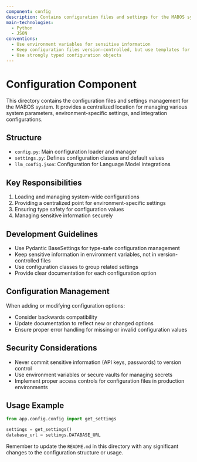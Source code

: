 ```yaml
---
component: config
description: Contains configuration files and settings for the MABOS system
main-technologies:
  - Python
  - JSON
conventions:
  - Use environment variables for sensitive information
  - Keep configuration files version-controlled, but use templates for deployments
  - Use strongly typed configuration objects
---
```


# Configuration Component

This directory contains the configuration files and settings management for the MABOS system. It provides a centralized location for managing various system parameters, environment-specific settings, and integration configurations.

## Structure

- `config.py`: Main configuration loader and manager
- `settings.py`: Defines configuration classes and default values
- `llm_config.json`: Configuration for Language Model integrations

## Key Responsibilities

1. Loading and managing system-wide configurations
2. Providing a centralized point for environment-specific settings
3. Ensuring type safety for configuration values
4. Managing sensitive information securely

## Development Guidelines

- Use Pydantic BaseSettings for type-safe configuration management
- Keep sensitive information in environment variables, not in version-controlled files
- Use configuration classes to group related settings
- Provide clear documentation for each configuration option

## Configuration Management

When adding or modifying configuration options:
- Consider backwards compatibility
- Update documentation to reflect new or changed options
- Ensure proper error handling for missing or invalid configuration values

## Security Considerations

- Never commit sensitive information (API keys, passwords) to version control
- Use environment variables or secure vaults for managing secrets
- Implement proper access controls for configuration files in production environments

## Usage Example

```python
from app.config.config import get_settings

settings = get_settings()
database_url = settings.DATABASE_URL
```

Remember to update the `README.md` in this directory with any significant changes to the configuration structure or usage.